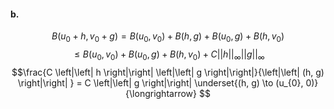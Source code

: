 #### b.
$$B(u_{0}+h, v_{0}+g) = B(u_{0}, v_{0}) + B(h, g) + B(u_{0}, g) + B(h, v_{0})$$
$$\leq B(u_{0}, v_{0}) + B(u_{0}, g) + B(h, v_{0}) + C \left|\left| h \right|\right| _{ \infty} \left|\left| g \right|\right| _{\infty} $$
$$\frac{C \left|\left| h \right|\right| \left|\left| g \right|\right|}{\left|\left| (h, g) \right|\right| } = C \left|\left| g \right|\right| \underset{(h, g) \to (u_{0}, 0)}{\longrightarrow}    $$
